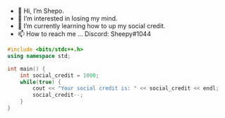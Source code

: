 - 👋 Hi, I’m Shepo.
- 👀 I’m interested in losing my mind.
- 🌱 I’m currently learning how to up my social credit.
- 📫 How to reach me ... Discord: Sheepy#1044

```cpp
#include <bits/stdc++.h>
using namespace std;

int main() {
    int social_credit = 1000;
    while(true) {
        cout << "Your social credit is: " << social_credit << endl;
        social_credit--;
    }
}
```
